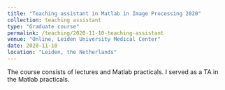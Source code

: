 ```yaml
---
title: "Teaching assistant in Matlab in Image Processing 2020"
collection: teaching assistant
type: "Graduate course"
permalink: /teaching/2020-11-10-teaching-assistant
venue: "Online, Leiden University Medical Center"
date: 2020-11-10
location: "Leiden, the Netherlands"
---
```


The course consists of lectures and Matlab practicals. I served as a TA in the Matlab practicals.
